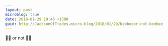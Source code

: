 ```yaml
---
layout: post
microblog: true
date: 2018-01-29 19:40 +1300
guid: http://JacksonOfTrades.micro.blog/2018/01/29/beebeeor-not-beebee.html
---
```

:bee::bee:
or not :bee::bee:
